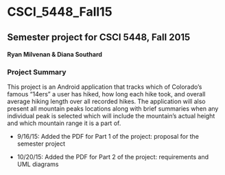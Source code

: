 # CSCI_5448_Fall15
## Semester project for CSCI 5448, Fall 2015
#### Ryan Milvenan & Diana Southard

### Project Summary
<p>This project is an Android application that tracks which of Colorado’s famous “14ers” a user has hiked, how long each hike took, and overall average hiking length over all recorded hikes. The application will also present all mountain peaks locations along with brief summaries when any individual peak is selected which will include the mountain’s actual height and which mountain range it is a part of.
</p>

- 9/16/15: Added the PDF for Part 1 of the project: proposal for the semester project

- 10/20/15: Added the PDF for Part 2 of the project: requirements and UML diagrams
